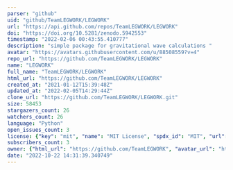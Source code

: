 ```yaml
---
parser: "github"
uid: "github/TeamLEGWORK/LEGWORK"
url: "https://api.github.com/repos/TeamLEGWORK/LEGWORK"
doi: "https://doi.org/10.5281/zenodo.5942553"
timestamp: "2022-02-06 00:43:55.410777"
description: "simple package for gravitational wave calculations "
avatar: "https://avatars.githubusercontent.com/u/88508559?v=4"
repo_url: "https://github.com/TeamLEGWORK/LEGWORK"
name: "LEGWORK"
full_name: "TeamLEGWORK/LEGWORK"
html_url: "https://github.com/TeamLEGWORK/LEGWORK"
created_at: "2021-01-12T15:39:48Z"
updated_at: "2022-02-05T14:29:44Z"
clone_url: "https://github.com/TeamLEGWORK/LEGWORK.git"
size: 58453
stargazers_count: 26
watchers_count: 26
language: "Python"
open_issues_count: 3
license: {"key": "mit", "name": "MIT License", "spdx_id": "MIT", "url": "https://api.github.com/licenses/mit", "node_id": "MDc6TGljZW5zZTEz"}
subscribers_count: 3
owner: {"html_url": "https://github.com/TeamLEGWORK", "avatar_url": "https://avatars.githubusercontent.com/u/88508559?v=4", "login": "TeamLEGWORK", "type": "Organization"}
date: "2022-10-22 14:31:39.340749"
---
```

